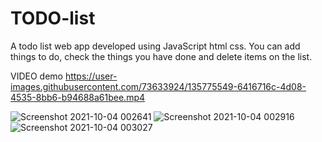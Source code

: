 # TODO-list

A todo list web app developed using JavaScript html css. You can add things to do, check the things you have done and delete items on the list.

VIDEO demo
https://user-images.githubusercontent.com/73633924/135775549-6416716c-4d08-4535-8bb6-b94688a61bee.mp4

![Screenshot 2021-10-04 002641](https://user-images.githubusercontent.com/73633924/135774397-3a1547f4-111a-44cf-819e-d89b900b1917.png)
![Screenshot 2021-10-04 002916](https://user-images.githubusercontent.com/73633924/135774476-e04a087a-3c9d-4abd-98f5-8364f2d9034d.png)
![Screenshot 2021-10-04 003027](https://user-images.githubusercontent.com/73633924/135774526-fdbb345e-820e-47c4-9778-3d2db7e7db9c.png)
